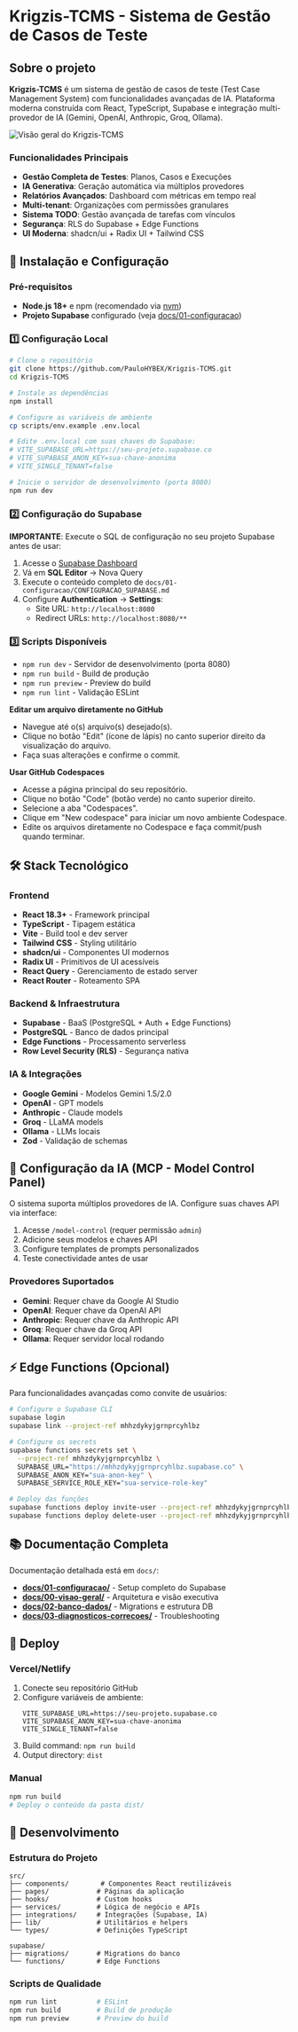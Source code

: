 # Krigzis-TCMS - Sistema de Gestão de Casos de Teste

## Sobre o projeto

**Krigzis-TCMS** é um sistema de gestão de casos de teste (Test Case Management System) com funcionalidades avançadas de IA. Plataforma moderna construída com React, TypeScript, Supabase e integração multi-provedor de IA (Gemini, OpenAI, Anthropic, Groq, Ollama).

![Visão geral do Krigzis-TCMS](docs/assets/screenshot.png.png)

### Funcionalidades Principais

- **Gestão Completa de Testes**: Planos, Casos e Execuções
- **IA Generativa**: Geração automática via múltiplos provedores
- **Relatórios Avançados**: Dashboard com métricas em tempo real
- **Multi-tenant**: Organizações com permissões granulares
- **Sistema TODO**: Gestão avançada de tarefas com vínculos
- **Segurança**: RLS do Supabase + Edge Functions
- **UI Moderna**: shadcn/ui + Radix UI + Tailwind CSS

## 🚀 Instalação e Configuração

### Pré-requisitos
- **Node.js 18+** e npm (recomendado via [nvm](https://github.com/nvm-sh/nvm))
- **Projeto Supabase** configurado (veja [docs/01-configuracao](docs/01-configuracao/))

### 1️⃣ Configuração Local

```bash
# Clone o repositório
git clone https://github.com/PauloHYBEX/Krigzis-TCMS.git
cd Krigzis-TCMS

# Instale as dependências
npm install

# Configure as variáveis de ambiente
cp scripts/env.example .env.local

# Edite .env.local com suas chaves do Supabase:
# VITE_SUPABASE_URL=https://seu-projeto.supabase.co
# VITE_SUPABASE_ANON_KEY=sua-chave-anonima
# VITE_SINGLE_TENANT=false

# Inicie o servidor de desenvolvimento (porta 8080)
npm run dev
```

### 2️⃣ Configuração do Supabase

**IMPORTANTE**: Execute o SQL de configuração no seu projeto Supabase antes de usar:

1. Acesse o [Supabase Dashboard](https://supabase.com/dashboard)
2. Vá em **SQL Editor** → Nova Query
3. Execute o conteúdo completo de `docs/01-configuracao/CONFIGURACAO_SUPABASE.md`
4. Configure **Authentication** → **Settings**:
   - Site URL: `http://localhost:8080`
   - Redirect URLs: `http://localhost:8080/**`

### 3️⃣ Scripts Disponíveis

- `npm run dev` - Servidor de desenvolvimento (porta 8080)
- `npm run build` - Build de produção
- `npm run preview` - Preview do build
- `npm run lint` - Validação ESLint

**Editar um arquivo diretamente no GitHub**

- Navegue até o(s) arquivo(s) desejado(s).
- Clique no botão "Edit" (ícone de lápis) no canto superior direito da visualização do arquivo.
- Faça suas alterações e confirme o commit.

**Usar GitHub Codespaces**

- Acesse a página principal do seu repositório.
- Clique no botão "Code" (botão verde) no canto superior direito.
- Selecione a aba "Codespaces".
- Clique em "New codespace" para iniciar um novo ambiente Codespace.
- Edite os arquivos diretamente no Codespace e faça commit/push quando terminar.

## 🛠️ Stack Tecnológico

### Frontend
- **React 18.3+** - Framework principal
- **TypeScript** - Tipagem estática
- **Vite** - Build tool e dev server
- **Tailwind CSS** - Styling utilitário
- **shadcn/ui** - Componentes UI modernos
- **Radix UI** - Primitivos de UI acessíveis
- **React Query** - Gerenciamento de estado server
- **React Router** - Roteamento SPA

### Backend & Infraestrutura
- **Supabase** - BaaS (PostgreSQL + Auth + Edge Functions)
- **PostgreSQL** - Banco de dados principal
- **Edge Functions** - Processamento serverless
- **Row Level Security (RLS)** - Segurança nativa

### IA & Integrações
- **Google Gemini** - Modelos Gemini 1.5/2.0
- **OpenAI** - GPT models
- **Anthropic** - Claude models  
- **Groq** - LLaMA models
- **Ollama** - LLMs locais
- **Zod** - Validação de schemas

## 🤖 Configuração da IA (MCP - Model Control Panel)

O sistema suporta múltiplos provedores de IA. Configure suas chaves API via interface:

1. Acesse `/model-control` (requer permissão `admin`)
2. Adicione seus modelos e chaves API
3. Configure templates de prompts personalizados
4. Teste conectividade antes de usar

### Provedores Suportados
- **Gemini**: Requer chave da Google AI Studio
- **OpenAI**: Requer chave da OpenAI API
- **Anthropic**: Requer chave da Anthropic API
- **Groq**: Requer chave da Groq API
- **Ollama**: Requer servidor local rodando

## ⚡ Edge Functions (Opcional)

Para funcionalidades avançadas como convite de usuários:

```bash
# Configure o Supabase CLI
supabase login
supabase link --project-ref mhhzdykyjgrnprcyhlbz

# Configure os secrets
supabase functions secrets set \
  --project-ref mhhzdykyjgrnprcyhlbz \
  SUPABASE_URL="https://mhhzdykyjgrnprcyhlbz.supabase.co" \
  SUPABASE_ANON_KEY="sua-anon-key" \
  SUPABASE_SERVICE_ROLE_KEY="sua-service-role-key"

# Deploy das funções
supabase functions deploy invite-user --project-ref mhhzdykyjgrnprcyhlbz
supabase functions deploy delete-user --project-ref mhhzdykyjgrnprcyhlbz
```

## 📚 Documentação Completa

Documentação detalhada está em `docs/`:

- **[docs/01-configuracao/](docs/01-configuracao/)** - Setup completo do Supabase
- **[docs/00-visao-geral/](docs/00-visao-geral/)** - Arquitetura e visão executiva
- **[docs/02-banco-dados/](docs/02-banco-dados/)** - Migrations e estrutura DB
- **[docs/03-diagnosticos-correcoes/](docs/03-diagnosticos-correcoes/)** - Troubleshooting

## 🚀 Deploy

### Vercel/Netlify
1. Conecte seu repositório GitHub
2. Configure variáveis de ambiente:
   ```
   VITE_SUPABASE_URL=https://seu-projeto.supabase.co
   VITE_SUPABASE_ANON_KEY=sua-chave-anonima
   VITE_SINGLE_TENANT=false
   ```
3. Build command: `npm run build`
4. Output directory: `dist`

### Manual
```bash
npm run build
# Deploy o conteúdo da pasta dist/
```

## 🔧 Desenvolvimento

### Estrutura do Projeto
```
src/
├── components/        # Componentes React reutilizáveis
├── pages/            # Páginas da aplicação
├── hooks/            # Custom hooks
├── services/         # Lógica de negócio e APIs
├── integrations/     # Integrações (Supabase, IA)
├── lib/              # Utilitários e helpers
└── types/            # Definições TypeScript

supabase/
├── migrations/       # Migrations do banco
└── functions/        # Edge Functions
```

### Scripts de Qualidade
```bash
npm run lint          # ESLint
npm run build         # Build de produção
npm run preview       # Preview do build
```
